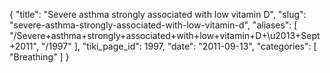 {
  "title": "Severe asthma strongly associated with low vitamin D",
  "slug": "severe-asthma-strongly-associated-with-low-vitamin-d",
  "aliases": [
    "/Severe+asthma+strongly+associated+with+low+vitamin+D+\u2013+Sept+2011",
    "/1997"
  ],
  "tiki_page_id": 1997,
  "date": "2011-09-13",
  "categories": [
    "Breathing"
  ]
}


